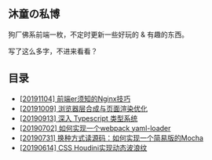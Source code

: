 ## 沐童の私博

狗厂佛系前端一枚，不定时更新一些好玩的 & 有趣的东西。

写了这么多字，不进来看看？

## 目录
- [[20191104] 前端er须知的Nginx技巧](https://github.com/deqwin/blog/blob/master/src/[20191104]%20前端er须知的Nginx技巧.md)
- [[20191009] 浏览器层合成与页面渲染优化](https://github.com/deqwin/blog/blob/master/src/[20191009]%20浏览器层合成与页面渲染优化.md)
- [[20190913] 深入 Typescript 类型系统](https://github.com/deqwin/blog/blob/master/src/[20190913]%20深入%20Typescript%20类型系统.md)
- [[20190702] 如何实现一个webpack yaml-loader](https://github.com/deqwin/blog/blob/master/src/[20190702]%20如何实现一个webpack%20yaml-loader.md)
- [[20190731] 换种方式读源码：如何实现一个简易版的Mocha](https://github.com/deqwin/blog/blob/master/src/[20190731]%20换种方式读源码：如何实现一个简易版的Mocha.md)
- [[20190614] CSS Houdini实现动态波浪纹](https://github.com/deqwin/blog/blob/master/src/[20190614]%20CSS%20Houdini实现动态波浪纹.md)

